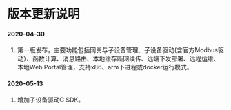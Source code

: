 # 版本更新说明

#### 2020-04-30

1. 第一版发布，主要功能包括网关与子设备管理、子设备驱动(含官方Modbus驱动）、函数计算、消息路由、本地缓存断网续传、远端下发部署、远程运维、本地Web Portal管理，支持x86、arm下进程或docker运行模式。

#### 2020-05-13

1. 增加子设备驱动C SDK。